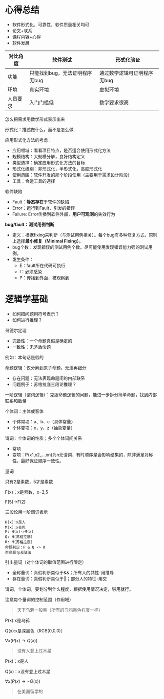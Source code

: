 # 心得总结

+ 软件形式化，可靠性，软件质量相关均可
+ 论文+联系
+ 课程内容+心得
+ 软件发展

| 对比角度 | 软件测试                       | 形式化验证                  |
| -------- | ------------------------------ | --------------------------- |
| 功能     | 只能找到bug，无法证明程序无bug | 通过数学逻辑可证明程序无bug |
| 环境     | 真实环境                       | 虚拟环境                    |
| 人员要求 | 入门门槛低                     | 数学要求很高                |

怎么把需求用数学形式表示出来

形式化：描述做什么，而不是怎么做

应用形式化方法的考虑：

+ 应用领域：看看项目特点，是否适合使用形式化方法
+ 规模结构：大规模分解，良好结构定义
+ 类型选择：确定应用形式化方法的目标
+ 形式化级别：非形式化，半形式化，高度形式化
+ 使用范围：软件开发的那个阶段使用（主要用于需求设计阶段）
+ 工具：合适工具的选择

软件缺陷

+ Fault：**静态存在**于软件的缺陷
+ Error：运行到Fault，引发的错误
+ Failure: Error传播到软件外部，**用户可观测**的失效行为

**bug/fault：测试用例判断**

+ 定义：根据fixing来判断（与测试用例相关）。每个bug有多种修复方式，原则上选择**最小修复（Minimal Fixing）**。
+ bug个数：发现错误的测试用例个数。尽可能使用发现错误能力强的测试用例。
+ 发生条件：
  + E：fault所在代码可执行
  + I：必须感染
  + P：传播到外面，被观察到

# 逻辑学基础

+ 如何把问题用符号表示？
+ 如何进行推理？

哥德尔定理

+ 完备性：一个命题真假是确定的
+ 一致性：无矛盾命题

例如：本句话是假的



命题逻辑：仅分解到原子命题，无法再细分

+ 存在问题：无法表现命题间的内部联系
+ 问题例子：苏格拉底三段论推理？

一阶逻辑（谓词逻辑）：克服命题逻辑的问题，能进一步拆分简单命题，找到内部联系和数量

个体词：主体或客体

+ 个体常项：a、b、c（具体常量）
+ 个体变项：x，y，z（抽象变量）

谓词：个体词的性质；多个个体词间关系

+ 常项
+ 变项：P(x1,x2,...,xn)为n元谓词，有时顺序是会影响结果的，除非满足对称性。最好保证顺序一致性。

量词

只有2是素数，5才是素数

F(x)：x是素数，x=2,5

F(5)->F(2)

三段论用一阶谓词表示

```
H(x):x是人
M(x):x会死
P: H(x)->M(x)
Q: H(苏格拉底)
R: M(苏格拉底)
命题判定：P & Q -> R
否命题!p反证法
```

引出量词（对个体词的取值范围进行限定）

+ 全称量词：真假判断类似于&&；所有人的共性-用推导
+ 存在量词：真假判断类似于||；部分人的特征-用交

谓词，个体词，要划分到什么程度，根据使用情况决定，够用就行。

注意每个量词的控制范围（作用域）

> 天下乌鸦一般黑（所有的乌鸦黑色程度一样）

P(x):x是乌鸦

Q(x):x是深黑色（RGB(0,0,0)）

$\forall x(P(x)\rightarrow  Q(x))$

> 没有人登上过木星

P(x)：x是人

Q(x)：x没有登上过木星

$\forall x(P(x)\rightarrow \lnot Q(x) )$

> 在美国留学的